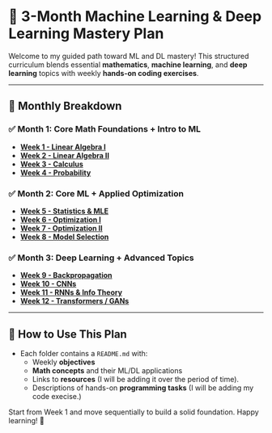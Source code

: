 # 📘 3-Month Machine Learning & Deep Learning Mastery Plan

Welcome to my guided path toward ML and DL mastery! This structured curriculum blends essential **mathematics**, **machine learning**, and **deep learning** topics with weekly **hands-on coding exercises**.

---

## 📅 Monthly Breakdown

### ✅ Month 1: Core Math Foundations + Intro to ML
- **[Week 1 - Linear Algebra I](Month1_Week1_LinearAlgebra1/README.md)**
- **[Week 2 - Linear Algebra II](Month1_Week2_LinearAlgebra2/README.md)**
- **[Week 3 - Calculus](Month1_Week3_Calculus/README.md)**
- **[Week 4 - Probability](Month1_Week4_Probability/README.md)**

### ✅ Month 2: Core ML + Applied Optimization
- **[Week 5 - Statistics & MLE](Month2_Week5_Statistics_MLE/README.md)**
- **[Week 6 - Optimization I](Month2_Week6_Optimization1/README.md)**
- **[Week 7 - Optimization II](Month2_Week7_Optimization2/README.md)**
- **[Week 8 - Model Selection](Month2_Week8_ModelSelection/README.md)**

### ✅ Month 3: Deep Learning + Advanced Topics
- **[Week 9 - Backpropagation](Month3_Week9_Backprop/README.md)**
- **[Week 10 - CNNs](Month3_Week10_CNNs/README.md)**
- **[Week 11 - RNNs & Info Theory](Month3_Week11_RNNs_InformationTheory/README.md)**
- **[Week 12 - Transformers / GANs](Month3_Week12_Transformers_GANs/README.md)**

---

## 🔧 How to Use This Plan

- Each folder contains a `README.md` with:
  - Weekly **objectives**
  - **Math concepts** and their ML/DL applications
  - Links to **resources** (I will be adding it over the period of time).
  - Descriptions of hands-on **programming tasks** (I will be adding my code execise.)

Start from Week 1 and move sequentially to build a solid foundation. Happy learning! 🚀
